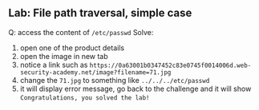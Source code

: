 ## Lab: File path traversal, simple case
Q: access the content of `/etc/passwd`
Solve:
1. open one of the product details
2. open the image in new tab
3. notice a link such as `https://0a63001b0347452c83e0745f0014006d.web-security-academy.net/image?filename=71.jpg`
4. change the `71.jpg` to something like `../../../etc/passwd`
5. it will display error message, go back to the challenge and it will show `Congratulations, you solved the lab!`